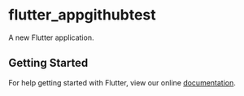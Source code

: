# flutter_appgithubtest

A new Flutter application.

## Getting Started

For help getting started with Flutter, view our online
[documentation](https://flutter.io/).

